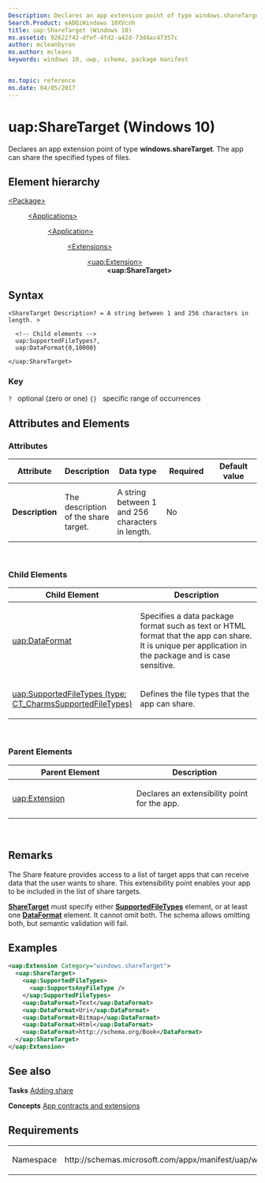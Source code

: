 ```yaml
---
Description: Declares an app extension point of type windows.shareTarget.
Search.Product: eADQiWindows 10XVcnh
title: uap:ShareTarget (Windows 10)
ms.assetid: 92622f42-dfef-4fd2-a42d-73d4ac47357c
author: mcleanbyron
ms.author: mcleans
keywords: windows 10, uwp, schema, package manifest


ms.topic: reference
ms.date: 04/05/2017
---
```


# uap:ShareTarget (Windows 10)


Declares an app extension point of type **windows.shareTarget**. The app can share the specified types of files.

## Element hierarchy

<dl>
<dt><a href="element-package.md">&lt;Package&gt;</a></dt>
<dd>
<dl>
<dt><a href="element-applications.md">&lt;Applications&gt;</a></dt>
<dd>
<dl>
<dt><a href="element-application.md">&lt;Application&gt;</a></dt>
<dd>
<dl>
<dt><a href="element-1-extensions.md">&lt;Extensions&gt;</a></dt>
<dd>
<dl>
<dt><a href="element-uap-extension.md">&lt;uap:Extension&gt;</a></dt>
<dd><b>&lt;uap:ShareTarget&gt;</b></dd>
</dl>
</dd>
</dl>
</dd>
</dl>
</dd>
</dl>
</dd>
</dl>

## Syntax

``` syntax
<ShareTarget Description? = A string between 1 and 256 characters in length. >

  <!-- Child elements -->
  uap:SupportedFileTypes?,
  uap:DataFormat{0,10000}

</uap:ShareTarget>
```

### Key

`?`   optional (zero or one)
`{}`   specific range of occurrences
## Attributes and Elements


### Attributes

<table>
<colgroup>
<col width="20%" />
<col width="20%" />
<col width="20%" />
<col width="20%" />
<col width="20%" />
</colgroup>
<thead>
<tr class="header">
<th>Attribute</th>
<th>Description</th>
<th>Data type</th>
<th>Required</th>
<th>Default value</th>
</tr>
</thead>
<tbody>
<tr class="odd">
<td><strong>Description</strong></td>
<td><p>The description of the share target.</p></td>
<td>A string between 1 and 256 characters in length.</td>
<td>No</td>
<td></td>
</tr>
</tbody>
</table>

 

### Child Elements

<table>
<colgroup>
<col width="50%" />
<col width="50%" />
</colgroup>
<thead>
<tr class="header">
<th>Child Element</th>
<th>Description</th>
</tr>
</thead>
<tbody>
<tr class="odd">
<td><a href="element-uap-dataformat.md">uap:DataFormat</a> </td>
<td><p>Specifies a data package format such as text or HTML format that the app can share. It is unique per application in the package and is case sensitive.</p></td>
</tr>
<tr class="even">
<td><a href="element-1-uap-supportedfiletypes.md">uap:SupportedFileTypes (type: CT_CharmsSupportedFileTypes)</a> </td>
<td><p>Defines the file types that the app can share.</p></td>
</tr>
</tbody>
</table>

 

### Parent Elements

<table>
<colgroup>
<col width="50%" />
<col width="50%" />
</colgroup>
<thead>
<tr class="header">
<th>Parent Element</th>
<th>Description</th>
</tr>
</thead>
<tbody>
<tr class="odd">
<td><a href="element-uap-extension.md">uap:Extension</a> </td>
<td><p>Declares an extensibility point for the app.</p></td>
</tr>
</tbody>
</table>

 

## Remarks

The Share feature provides access to a list of target apps that can receive data that the user wants to share. This extensibility point enables your app to be included in the list of share targets.

[**ShareTarget**](https://msdn.microsoft.com/library/windows/apps/br211466) must specify either [**SupportedFileTypes**](https://msdn.microsoft.com/library/windows/apps/br211468) element, or at least one [**DataFormat**](https://msdn.microsoft.com/library/windows/apps/br211426) element. It cannot omit both. The schema allows omitting both, but semantic validation will fail.

## Examples

```XML
<uap:Extension Category="windows.shareTarget">
  <uap:ShareTarget>
    <uap:SupportedFileTypes>
      <uap:SupportsAnyFileType />
    </uap:SupportedFileTypes>
    <uap:DataFormat>Text</uap:DataFormat>
    <uap:DataFormat>Uri</uap:DataFormat>
    <uap:DataFormat>Bitmap</uap:DataFormat>
    <uap:DataFormat>Html</uap:DataFormat>
    <uap:DataFormat>http://schema.org/Book</DataFormat>
  </uap:ShareTarget>
</uap:Extension>
```

## See also


**Tasks**
[Adding share](https://msdn.microsoft.com/library/windows/apps/hh758314)

**Concepts**
[App contracts and extensions](https://msdn.microsoft.com/library/windows/apps/hh464906)

## Requirements

<table>
<colgroup>
<col width="50%" />
<col width="50%" />
</colgroup>
<tbody>
<tr class="odd">
<td><p>Namespace</p></td>
<td><p>http://schemas.microsoft.com/appx/manifest/uap/windows10</p></td>
</tr>
</tbody>
</table>

 

 



